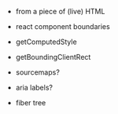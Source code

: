 - from a piece of (live) HTML


- react component boundaries
- getComputedStyle
- getBoundingClientRect
- sourcemaps?
- aria labels?
- fiber tree